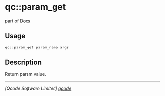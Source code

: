 qc::param_get
=============

part of [Docs](../index.md)

Usage
-----
`qc::param_get param_name args`

Description
-----------
Return param value.

----------------------------------
*[Qcode Software Limited] [qcode]*

[qcode]: http://www.qcode.co.uk "Qcode Software"